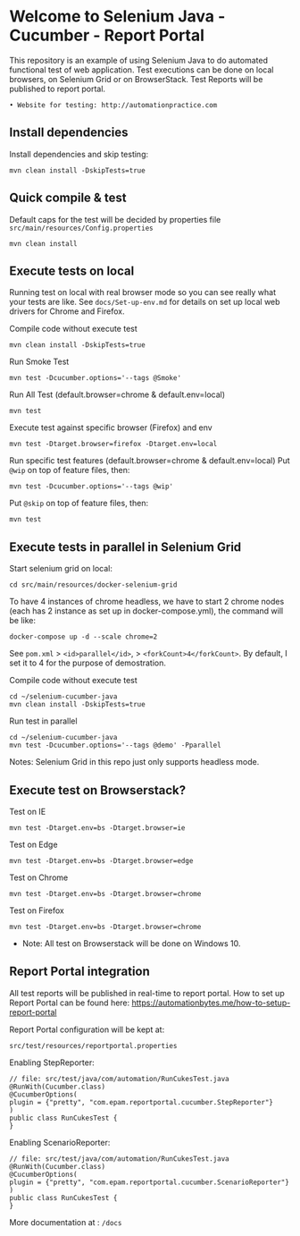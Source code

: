 # Welcome to Selenium Java - Cucumber - Report Portal

This repository is an example of using Selenium Java to do automated functional test of web application. Test executions can be done on local browsers, on Selenium Grid or on BrowserStack. Test Reports will be published to report portal.

	• Website for testing: http://automationpractice.com

## Install dependencies

Install dependencies and skip testing:
```
mvn clean install -DskipTests=true
```

## Quick compile & test
Default caps for the test will be decided by properties file `src/main/resources/Config.properties`
```
mvn clean install
```

## Execute tests on local

Running test on local with real browser mode so you can see really what your tests are like.
See `docs/Set-up-env.md` for details on set up local web drivers for Chrome and Firefox.

Compile code without execute test
```
mvn clean install -DskipTests=true
```

Run Smoke Test
```
mvn test -Dcucumber.options='--tags @Smoke'
```

Run All Test (default.browser=chrome & default.env=local)
```
mvn test
```

Execute test against specific browser (Firefox) and env
```
mvn test -Dtarget.browser=firefox -Dtarget.env=local
```

Run specific test features (default.browser=chrome & default.env=local)
Put `@wip` on top of feature files, then:
```
mvn test -Dcucumber.options='--tags @wip'
```

Put `@skip` on top of feature files, then:
```
mvn test
```

## Execute tests in parallel in Selenium Grid

Start selenium grid on local:
```
cd src/main/resources/docker-selenium-grid
```
To have 4 instances of chrome headless, we have to start 2 chrome nodes (each has 2 instance as set up in docker-compose.yml), the command will be like:
```
docker-compose up -d --scale chrome=2
```

See `pom.xml` > `<id>parallel</id>`, > `<forkCount>4</forkCount>`. By default, I set it to 4 for the purpose of demostration.

Compile code without execute test
```
cd ~/selenium-cucumber-java
mvn clean install -DskipTests=true
```

Run test in parallel
```
cd ~/selenium-cucumber-java
mvn test -Dcucumber.options='--tags @demo' -Pparallel
```

Notes: Selenium Grid in this repo just only supports headless mode.

## Execute test on Browserstack?

Test on IE
```
mvn test -Dtarget.env=bs -Dtarget.browser=ie
```

Test on Edge
```
mvn test -Dtarget.env=bs -Dtarget.browser=edge
```

Test on Chrome
```
mvn test -Dtarget.env=bs -Dtarget.browser=chrome
```

Test on Firefox
```
mvn test -Dtarget.env=bs -Dtarget.browser=chrome
```
* Note: All test on Browserstack will be done on Windows 10.

## Report Portal integration

All test reports will be published in real-time to report portal.
How to set up Report Portal can be found here: https://automationbytes.me/how-to-setup-report-portal

Report Portal configuration will be kept at:
```
src/test/resources/reportportal.properties
```

Enabling StepReporter:
```
// file: src/test/java/com/automation/RunCukesTest.java
@RunWith(Cucumber.class)
@CucumberOptions(
plugin = {"pretty", "com.epam.reportportal.cucumber.StepReporter"}
)
public class RunCukesTest {
}
```

Enabling ScenarioReporter:
```
// file: src/test/java/com/automation/RunCukesTest.java
@RunWith(Cucumber.class)
@CucumberOptions(
plugin = {"pretty", "com.epam.reportportal.cucumber.ScenarioReporter"}
)
public class RunCukesTest {
}
```

More documentation at : `/docs`
